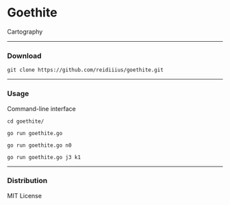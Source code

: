 # Goethite
Cartography

---

### Download

    git clone https://github.com/reidiiius/goethite.git

---

### Usage
Command-line interface

    cd goethite/

    go run goethite.go

    go run goethite.go n0

    go run goethite.go j3 k1

---

### Distribution
MIT License

